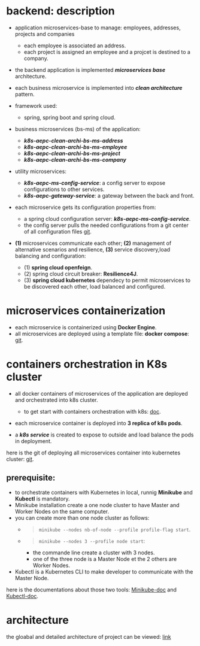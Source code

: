 # backend: description

- application microservices-base to manage: employees, addresses, projects and companies
	- each employee is associated an address.
	- each project is assigned an employee and a projcet is destined to a company.
- the backend application is implemented ***microservices base*** architecture.
- each business microservice is implemented into ***clean architecture*** pattern.

- framework used:
	- spring, spring boot and spring cloud.

- business microservices (bs-ms) of the application:

	- ***k8s-aepc-clean-archi-bs-ms-address***
	- ***k8s-aepc-clean-archi-bs-ms-employee***
	- ***k8s-aepc-clean-archi-bs-ms-project***
	- ***k8s-aepc-clean-archi-bs-ms-company***

- utility microservices:
	- ***k8s-aepc-ms-config-service***: a config server to expose configurations to other services.
	- ***k8s-aepc-gateway-service***: a gateway between the back and front.

- each microservice gets its configuration properties from: 
	- a spring cloud configuration server: ***k8s-aepc-ms-config-service***.
	- the config server pulls the needed configurations from a git center of all configuration files [git](https://github.com/placidenduwayo1/config-files-center.git).
	
- **(1)** microservices communicate each other; **(2)** management of alternative scenarios and resilience, **(3)** service discovery,load balancing and configuration:
	- (1) **spring cloud openfeign**.
	- (2) spring cloud circuit breaker: **Resilience4J**.
	- (3) **spring cloud kubernetes** dependecy to permit microservices to be discovered each other, load balanced and configured.

# microservices containerization

- each microservice is containerized using **Docker Engine**.
- all microservices are deployed using a template file: **docker compose**: [git](https://github.com/placidenduwayo1/K8s-AEPC-Docker-Deploy.git).

# containers orchestration in K8s cluster
- all docker containers of microservices of the application are deployed and orchestrated into k8s cluster.
	- to get start with containers orchestration with k8s: [doc](https://kubernetes.io/fr/docs/home/).

- each microservice container is deployed into **3 replica of k8s pods**.
- a ***k8s service*** is created to expose to outside and load balance the pods in deployment.

here is the git of deploying all microservices container into kubernetes cluster: [git](https://github.com/placidenduwayo1/K8s-AEPC-Containers-Deploy.git).

## prerequisite:
- to orchestrate containers with Kubernetes in local, runnig **Minikube** and **Kubectl** is mandatory.
- Minikube installation create a one node cluster to have Master and Worker Nodes on the same computer. 
- you can create more than one node cluster as follows: 
	- >```minikube --nodes nb-of-node --profile profile-flag start```.
	- >```minikube --nodes 3 --profile node start```: 
		- the commande line create a cluster with 3 nodes.
		- one of the three node is a Master Node et the 2 others are Worker Nodes.
- Kubectl is a Kubernetes CLI to make developer to communicate with the Master Node.

here is the documentations about those two tools: [Minikube-doc](https://kubernetes.io/fr/docs/setup/learning-environment/minikube/) and [Kubectl-doc](https://kubernetes.io/fr/docs/tasks/tools/install-kubectl/).

# architecture
the gloabal and detailed architecture of project can be viewed: [link](https://drive.google.com/file/d/1bedn0GuPzPgybFJBWTytlyV3dxl4WJiL/view?usp=drive_link)
